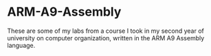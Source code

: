 # ARM-A9-Assembly
These are some of my labs from a course I took in my second year of university on computer organization, written in the ARM A9 Assembly language. 
